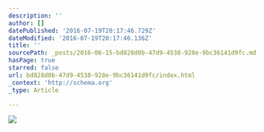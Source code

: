 ```yaml
---
description: ''
author: []
datePublished: '2016-07-19T20:17:46.729Z'
dateModified: '2016-07-19T20:17:46.136Z'
title: ''
sourcePath: _posts/2016-06-15-bd828d0b-47d9-4538-928e-9bc36141d9fc.md
hasPage: true
starred: false
url: bd828d0b-47d9-4538-928e-9bc36141d9fc/index.html
_context: 'http://schema.org'
_type: Article

---
```

![](https://the-grid-user-content.s3-us-west-2.amazonaws.com/956858eb-eaeb-479b-a213-b2d4f49a64ec.jpg)